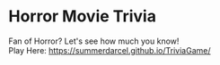 # Horror Movie Trivia
Fan of Horror? Let's see how much you know!
<br>
Play Here: https://summerdarcel.github.io/TriviaGame/
